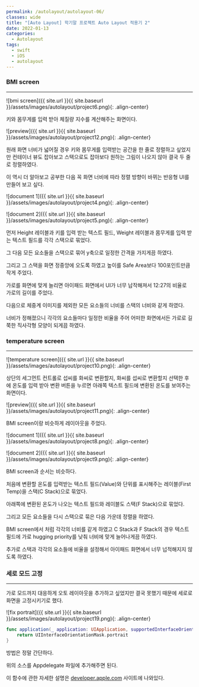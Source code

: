 ```yaml
---
permalink: /autolayout/autolayout-06/
classes: wide
title: "[Auto Layout] 학기말 프로젝트 Auto Layout 적용기 2"
date: 2022-01-13
categories:
  - Autolayout
tags:
  - swift
  - iOS
  - autolayout
---
```


### BMI screen

---

![bmi screen]({{ site.url }}{{ site.baseurl }}/assets/images/autolayout/project6.png){: .align-center}

키와 몸무게를 입력 받아 체질량 지수를 계산해주는 화면이다.

![preview]({{ site.url }}{{ site.baseurl }}/assets/images/autolayout/project12.png){: .align-center}

원래 화면 너비가 넓어질 경우 키와 몸무게를 입력받는 공간을 한 줄로 정렬하고 싶었지만 컨테이너 뷰도 잡아보고 스택으로도 잡아보다 원하는 그림이 나오지 않아 결국 두 줄로 정렬하였다.

이 역시 더 알아보고 공부한 다음 꼭 화면 너비에 따라 정렬 방향이 바뀌는 반응형 UI를 만들어 보고 싶다.

![document 1]({{ site.url }}{{ site.baseurl }}/assets/images/autolayout/project4.png){: .align-center}

![document 2]({{ site.url }}{{ site.baseurl }}/assets/images/autolayout/project5.png){: .align-center}

먼저 Height 레이블과 키를 입력 받는 텍스트 필드, Weight 레이블과 몸무게를 입력 받는 텍스트 필드를 각각 스택으로 묶었다.

그 다음 모든 요소들을 스택으로 묶어 y축으로 일정한 간격을 가지게끔 하였다.

그리고 그 스택을 화면 정중앙에 오도록 하였고 높이를 Safe Area보다 100포인트만큼 작게 주었다.

가로를 화면에 맞게 늘리면 아이패드 화면에서 UI가 너무 납작해져서 12:27의 비율로 가로의 길이를 주었다.

다음으로 체중계 이미지를 제외한 모든 요소들의 너비를 스택의 너비와 같게 하였다.

너비가 정해졌으니 각각의 요소들마다 일정한 비율을 주어 어떠한 화면에서든 가로로 길쭉한 직사각형 모양이 되게끔 하였다.

### temperature screen

---

![temperature screen]({{ site.url }}{{ site.baseurl }}/assets/images/autolayout/project10.png){: .align-center}

상단의 세그먼트 컨트롤로 섭씨를 화씨로 변환할지, 화씨를 섭씨로 변환할지 선택한 후에 온도를 입력 받아 변환 버튼을 누르면 아래쪽 텍스트 필드에 변환된 온도를 보여주는 화면이다.

![preview]({{ site.url }}{{ site.baseurl }}/assets/images/autolayout/project11.png){: .align-center}

BMI screen이랑 비슷하게 레이아웃을 주었다.

![document 1]({{ site.url }}{{ site.baseurl }}/assets/images/autolayout/project8.png){: .align-center}

![document 2]({{ site.url }}{{ site.baseurl }}/assets/images/autolayout/project9.png){: .align-center}

BMI screen과 순서는 비슷하다.

처음에 변환할 온도를 입력받는 텍스트 필드(Value)와 단위를 표시해주는 레이블(First Temp)을 스택(C Stack)으로 묶었다.

아래쪽에 변환된 온도가 나오는 텍스트 필드와 레이블도 스택(F Stack)으로 묶었다.

그리고 모든 요소들을 다시 스택으로 묶은 다음 가운데 정렬을 하였다.

BMI screen에서 처럼 각각의 너비를 같게 하였고 C Stack과 F Stack의 경우 텍스트 필드에 가로 hugging priority를 낮춰 너비에 맞게 늘어나게끔 하였다.

추가로 스택과 각각의 요소들에 비율을 설정해서 아이패드 화면에서 너무 넙적해지지 않도록 하였다.

### 세로 모드 고정

---

가로 모드까지 대응하게 오토 레이아웃을 추가하고 싶었지만 결국 못했기 때문에 세로로 화면을 고정시키기로 했다.

![fix portrait]({{ site.url }}{{ site.baseurl }}/assets/images/autolayout/project19.png){: .align-center}

```swift
func application(_ application: UIApplication, supportedInterfaceOrientationsFor window: UIWindow?) -> UIInterfaceOrientationMask {
    return UIInterfaceOrientationMask.portrait
}
```

방법은 정말 간단하다.

위의 소스를 Appdelegate 파일에 추가해주면 된다.

이 함수에 관한 자세한 설명은 [developer.apple.com](https://developer.apple.com/documentation/uikit/uiapplicationdelegate/1623107-application) 사이트에 나와있다.